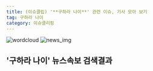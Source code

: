 ```yaml
---
title: (이슈클립) '**구하라 나이**' 관련 이슈, 기사 모아 보기
tag: 구하라 나이
category: 이슈클리핑
---
```

![wordcloud](https://s3.ap-northeast-2.amazonaws.com/lyrics101-wordcloud/2018-10-04-1538625072.png)
![news_img](https://user-images.githubusercontent.com/42597476/44507050-1206f400-a6e4-11e8-8d98-7ffbfebb353f.png)
## **'**구하라 나이**'** 뉴스속보 검색결과

